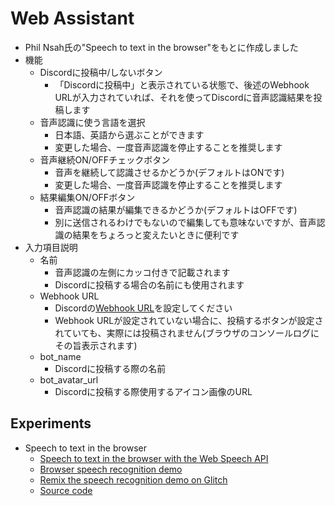 # Web Assistant

* Phil Nsah氏の"Speech to text in the browser"をもとに作成しました
* 機能
  * Discordに投稿中/しないボタン
    * 「Discordに投稿中」と表示されている状態で、後述のWebhook URLが入力されていれば、それを使ってDiscordに音声認識結果を投稿します
  * 音声認識に使う言語を選択
    * 日本語、英語から選ぶことができます
    * 変更した場合、一度音声認識を停止することを推奨します
  * 音声継続ON/OFFチェックボタン
    * 音声を継続して認識させるかどうか(デフォルトはONです)
    * 変更した場合、一度音声認識を停止することを推奨します
  * 結果編集ON/OFFボタン
    * 音声認識の結果が編集できるかどうか(デフォルトはOFFです)
    * 別に送信されるわけでもないので編集しても意味ないですが、音声認識の結果をちょろっと変えたいときに便利です
* 入力項目説明
  * 名前
    * 音声認識の左側にカッコ付きで記載されます
    * Discordに投稿する場合の名前にも使用されます
  * Webhook URL
    * Discordの[Webhook URL](https://support.discord.com/hc/ja/articles/228383668-%E3%82%BF%E3%82%A4%E3%83%88%E3%83%AB-Webhooks%E3%81%B8%E3%81%AE%E5%BA%8F%E7%AB%A0)を設定してください
    * Webhook URLが設定されていない場合に、投稿するボタンが設定されていても、実際には投稿されません(ブラウザのコンソールログにその旨表示されます)
  * bot_name
    * Discordに投稿する際の名前
  * bot_avatar_url
    * Discordに投稿する際使用するアイコン画像のURL

## Experiments

* Speech to text in the browser
  * [Speech to text in the browser with the Web Speech API](https://www.twilio.com/blog/speech-recognition-browser-web-speech-api)
  * [Browser speech recognition demo](https://browser-recognition.glitch.me/)
  * [Remix the speech recognition demo on Glitch](https://glitch.com/~browser-recognition)
  * [Source code](./speech-recognition)
